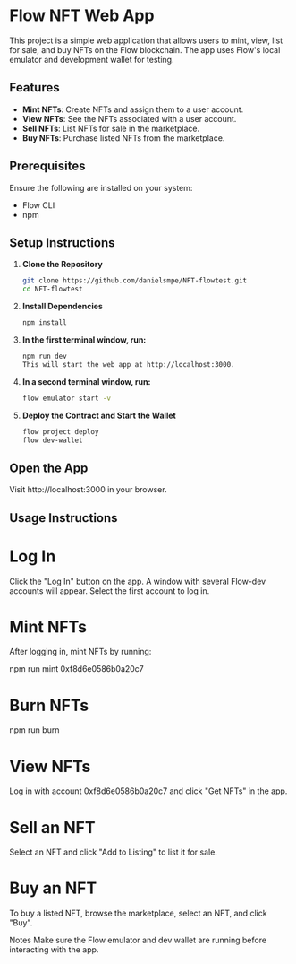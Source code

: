 # Flow NFT Web App

This project is a simple web application that allows users to mint, view, list for sale, and buy NFTs on the Flow blockchain. The app uses Flow's local emulator and development wallet for testing.

## Features

- **Mint NFTs**: Create NFTs and assign them to a user account.
- **View NFTs**: See the NFTs associated with a user account.
- **Sell NFTs**: List NFTs for sale in the marketplace.
- **Buy NFTs**: Purchase listed NFTs from the marketplace.

## Prerequisites

Ensure the following are installed on your system:

- Flow CLI
- npm

## Setup Instructions

1. **Clone the Repository**
   ```bash
   git clone https://github.com/danielsmpe/NFT-flowtest.git
   cd NFT-flowtest
   ```
2. **Install Dependencies**
   ```bash
   npm install
   ```
3. **In the first terminal window, run:**
   ```bash
   npm run dev
   This will start the web app at http://localhost:3000.
   ```
4. **In a second terminal window, run:**
   ```bash
   flow emulator start -v
   ```
5. **Deploy the Contract and Start the Wallet**
   ```bash
   flow project deploy
   flow dev-wallet
   ```

## Open the App

Visit http://localhost:3000 in your browser.

## Usage Instructions

# Log In

Click the "Log In" button on the app. A window with several Flow-dev accounts will appear. Select the first account to log in.

# Mint NFTs

After logging in, mint NFTs by running:

npm run mint 0xf8d6e0586b0a20c7

# Burn NFTs

npm run burn <NFTid>


# View NFTs

Log in with account 0xf8d6e0586b0a20c7 and click "Get NFTs" in the app.

# Sell an NFT

Select an NFT and click "Add to Listing" to list it for sale.

# Buy an NFT

To buy a listed NFT, browse the marketplace, select an NFT, and click "Buy".

Notes
Make sure the Flow emulator and dev wallet are running before interacting with the app.
